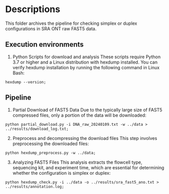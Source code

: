 # Descriptions
This folder archives the pipeline for checking simplex or duplex configurations in SRA ONT raw FAST5 data.


## Execution environments
1. Python Scripts for download and analysis
These scripts require Python 3.7 or higher and a Linux distribution with hexdump installed. You can verify hexdump installation by running the following command in Linux Bash:
```
hexdump --version;
```


## Pipeline
1. Partial Download of FAST5 Data
Due to the typically large size of FAST5 compressed files, only a portion of the data will be downloaded:
```
python partial_download.py -i DNA_raw_20240109.txt -w ../data > ../results/download_log.txt;
```


2. Preprocess and decompressing the download files
This step involves preprocessing the downloaded files:
```
python hexdump_preprocess.py -w ../data;
```


3. Analyzing FAST5 Files
This analysis extracts the flowcell type, sequencing kit, and experiment time, which are essential for determining whether the configuration is simplex or duplex:
```
python hexdump_check.py -i ../data -o ../results/sra_fast5_ano.txt > ../results/annotation.log;
```
